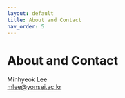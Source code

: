 ```yaml
---
layout: default
title: About and Contact
nav_order: 5 
---
```


# About and Contact

<div class="author-container">
  <span class="author-name">Minhyeok Lee</span>
  <br>
  <a href="mlee@yonsei.ac.kr" class="author-email">mlee@yonsei.ac.kr</a>
</div>
